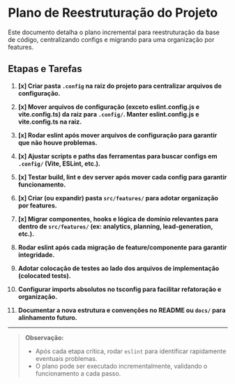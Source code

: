 # Plano de Reestruturação do Projeto

Este documento detalha o plano incremental para reestruturação da base de código,
centralizando configs e migrando para uma organização por features.

## Etapas e Tarefas

1. **[x] Criar pasta `.config` na raiz do projeto para centralizar arquivos de configuração.**

2. **[x] Mover arquivos de configuração (exceto eslint.config.js e vite.config.ts) da raiz para `.config/`. Manter eslint.config.js e vite.config.ts na raiz.**

3. **[x] Rodar eslint após mover arquivos de configuração para garantir que não houve problemas.**

4. **[x] Ajustar scripts e paths das ferramentas para buscar configs em `.config/` (Vite, ESLint, etc.).**

5. **[x] Testar build, lint e dev server após mover cada config para garantir funcionamento.**

6. **[x] Criar (ou expandir) pasta `src/features/` para adotar organização por features.**

7. **[x] Migrar componentes, hooks e lógica de domínio relevantes para dentro de `src/features/` (ex: analytics, planning, lead-generation, etc.).**

8. **Rodar eslint após cada migração de feature/componente para garantir integridade.**

9. **Adotar colocação de testes ao lado dos arquivos de implementação (colocated tests).**

10. **Configurar imports absolutos no tsconfig para facilitar refatoração e organização.**

11. **Documentar a nova estrutura e convenções no README ou `docs/` para alinhamento futuro.**

---

> **Observação:**
>
> - Após cada etapa crítica, rodar `eslint` para identificar rapidamente eventuais
>   problemas.
> - O plano pode ser executado incrementalmente, validando o funcionamento a cada passo.
